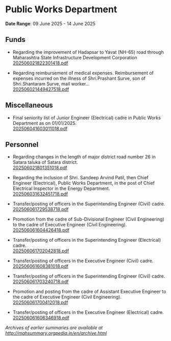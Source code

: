 # Public Works Department

**Date Range**: 09 June 2025 - 14 June 2025


## Funds
- Regarding the improvement of Hadapsar to Yavat (NH-65) road through Maharashtra State Infrastructure Development Corporation\
  [202506021822301418.pdf](https://gr.maharashtra.gov.in/Site/Upload/Government%20Resolutions/English/202506021822301418.pdf)

- Regarding reimbursement of medical expenses. Reimbursement of expenses incurred on the illness of Shri.Prashant Surve, son of Shri.Shantaram Surve, mail worker...\
  [202506021449427518.pdf](https://gr.maharashtra.gov.in/Site/Upload/Government%20Resolutions/English/202506021449427518.pdf)

## Miscellaneous
- Final seniority list of Junior Engineer (Electrical) cadre in Public Works Department as on 01/01/2025.\
  [202506041603011018.pdf](https://gr.maharashtra.gov.in/Site/Upload/Government%20Resolutions/English/202506041603011018.pdf)

## Personnel
- Regarding changes in the length of major district road number 26 in Satara taluka of Satara district.\
  [202506021801351018.pdf](https://gr.maharashtra.gov.in/Site/Upload/Government%20Resolutions/English/202506021801351018.pdf)

- Regarding the inclusion of Shri. Sandeep Arvind Patil, then Chief Engineer (Electrical), Public Works Department, in the post of Chief Electrical Inspector in the Energy Department.\
  [202506031632451718.pdf](https://gr.maharashtra.gov.in/Site/Upload/Government%20Resolutions/English/202506031632451718.pdf)

- Transfer/posting of officers in the Superintending Engineer (Civil) cadre.\
  [202506061729538718.pdf](https://gr.maharashtra.gov.in/Site/Upload/Government%20Resolutions/English/202506061729538718.pdf)

- Promotion from the cadre of Sub-Divisional Engineer (Civil Engineering) to the cadre of Executive Engineer (Civil Engineering).\
  [202506061604426418.pdf](https://gr.maharashtra.gov.in/Site/Upload/Government%20Resolutions/English/202506061604426418.pdf)

- Transfer/posting of officers in the Superintending Engineer (Electrical) cadre.\
  [202506061702042818.pdf](https://gr.maharashtra.gov.in/Site/Upload/Government%20Resolutions/English/202506061702042818.pdf)

- Transfer/posting of officers in the Executive Engineer (Civil) cadre.\
  [202506061608381018.pdf](https://gr.maharashtra.gov.in/Site/Upload/Government%20Resolutions/English/202506061608381018.pdf)

- Transfer/posting of officers in the Superintending Engineer (Civil) cadre.\
  [202506061703240718.pdf](https://gr.maharashtra.gov.in/Site/Upload/Government%20Resolutions/English/202506061703240718.pdf)

- Promotion and posting from the cadre of Assistant Executive Engineer to the cadre of Executive Engineer (Civil Engineering).\
  [202506061700412018.pdf](https://gr.maharashtra.gov.in/Site/Upload/Government%20Resolutions/English/202506061700412018.pdf)

- Transfer/posting of officers in the Executive Engineer (Electrical) cadre.\
  [202506061606346918.pdf](https://gr.maharashtra.gov.in/Site/Upload/Government%20Resolutions/English/202506061606346918.pdf)


*Archives of earlier summaries are available at http://mahsummary.orgpedia.in/en/archive.html*
